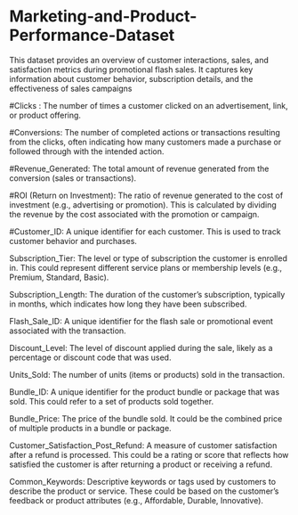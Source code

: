 # Marketing-and-Product-Performance-Dataset
This dataset provides an overview of customer interactions, sales, and satisfaction metrics during promotional flash sales. It captures key information about customer behavior, subscription details, and the effectiveness of sales campaigns

#Clicks : The number of times a customer clicked on an advertisement, link, or product offering.

#Conversions: The number of completed actions or transactions resulting from the clicks, often indicating how many customers made a purchase or followed through with the intended action.

#Revenue_Generated: The total amount of revenue generated from the conversion (sales or transactions).

#ROI (Return on Investment): The ratio of revenue generated to the cost of investment (e.g., advertising or promotion). This is calculated by dividing the revenue by the cost associated with the promotion or campaign.

#Customer_ID: A unique identifier for each customer. This is used to track customer behavior and purchases.

Subscription_Tier: The level or type of subscription the customer is enrolled in. This could represent different service plans or membership levels (e.g., Premium, Standard, Basic).

Subscription_Length: The duration of the customer’s subscription, typically in months, which indicates how long they have been subscribed.

Flash_Sale_ID: A unique identifier for the flash sale or promotional event associated with the transaction.

Discount_Level: The level of discount applied during the sale, likely as a percentage or discount code that was used.

Units_Sold: The number of units (items or products) sold in the transaction.

Bundle_ID: A unique identifier for the product bundle or package that was sold. This could refer to a set of products sold together.

Bundle_Price: The price of the bundle sold. It could be the combined price of multiple products in a bundle or package.

Customer_Satisfaction_Post_Refund: A measure of customer satisfaction after a refund is processed. This could be a rating or score that reflects how satisfied the customer is after returning a product or receiving a refund.

Common_Keywords: Descriptive keywords or tags used by customers to describe the product or service. These could be based on the customer’s feedback or product attributes (e.g., Affordable, Durable, Innovative).

